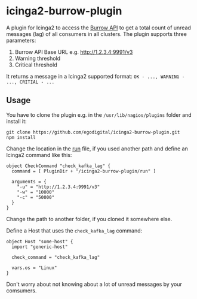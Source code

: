 # icinga2-burrow-plugin

A plugin for Icinga2 to access the [Burrow API](https://github.com/carrot/burrow) to get a total count of unread messages (lag) of all consumers in all clusters. The plugin supports three parameters:

1. Burrow API Base URL e.g. http://1.2.3.4:9991/v3
2. Warning threshold
3. Critical threshold

It returns a message in a Icinga2 supported format: `OK - ..., WARNING - ..., CRITIAL - ...`

## Usage

You have to clone the plugin e.g. in the `/usr/lib/nagios/plugins` folder and install it:

```
git clone https://github.com/egodigital/icinga2-burrow-plugin.git
npm install
```

Change the location in the [run](run) file, if you used another path and define an Icinga2 command like this:

```
object CheckCommand "check_kafka_lag" {
  command = [ PluginDir + "/icinga2-burrow-plugin/run" ]

  arguments = {
    "-u" = "http://1.2.3.4:9991/v3"
    "-w" = "10000"
    "-c" = "50000"
  }
}
```
Change the path to another folder, if you cloned it somewhere else.

Define a Host that uses the `check_kafka_lag` command:

```
object Host "some-host" {
  import "generic-host"
  
  check_command = "check_kafka_lag"

  vars.os = "Linux"
}
```

Don't worry about not knowing about a lot of unread messages by your comsumers.